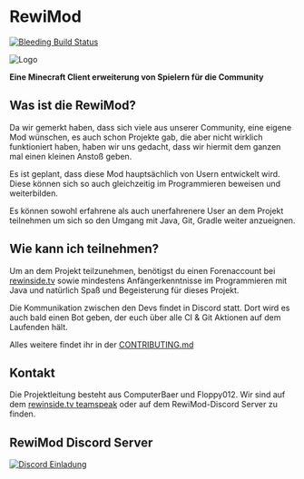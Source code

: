 
RewiMod
=======
[![Bleeding Build Status](https://travis-ci.org/RewisServer/RewiMod.svg?branch=development)](https://travis-ci.org/RewisServer/RewiMod)

![Logo](http://i.uploa.gq/39522.png)

**Eine Minecraft Client erweiterung von Spielern für die Community**

Was ist die RewiMod?
-------
Da wir gemerkt haben, dass sich viele aus unserer Community, eine eigene Mod wünschen, es auch schon Projekte gab, die aber nicht wirklich funktioniert haben, haben wir uns gedacht, dass wir hiermit dem ganzen mal einen kleinen Anstoß geben. 

Es ist geplant, dass diese Mod hauptsächlich von Usern entwickelt wird. Diese können sich so auch gleichzeitig im Programmieren beweisen und weiterbilden.

Es können sowohl erfahrene als auch unerfahrenere User an dem Projekt teilnehmen um sich so den Umgang mit Java, Git, Gradle weiter anzueignen.

Wie kann ich teilnehmen?
-------
Um an dem Projekt teilzunehmen, benötigst du einen Forenaccount bei [rewinside.tv](https://rewinside.tv) sowie mindestens Anfängerkenntnisse im Programmieren mit Java und natürlich Spaß und Begeisterung für dieses Projekt.

Die Kommunikation zwischen den Devs findet in Discord statt. Dort wird es auch bald einen Bot geben, der euch über alle CI & Git Aktionen auf dem Laufenden hält.

Alles weitere findet ihr in der [CONTRIBUTING.md](CONTRIBUTING.md)

Kontakt
-------
Die Projektleitung besteht aus ComputerBaer und Floppy012. Wir sind auf dem [rewinside.tv teamspeak](ts3server://ts.rewinside.tv) oder auf dem RewiMod-Discord Server zu finden.

RewiMod Discord Server
-------

[![Discord Einladung](https://discordapp.com/api/servers/205661485576224768/widget.png?style=banner3)](https://discord.gg/ZpAe9qn)
